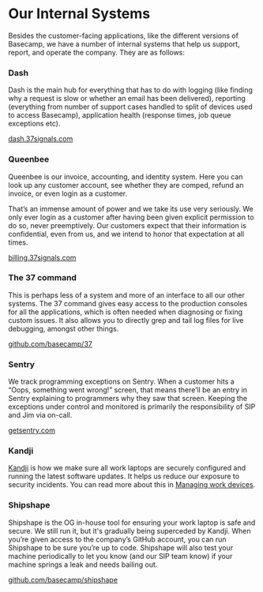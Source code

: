 # Our Internal Systems

Besides the customer-facing applications, like the different versions of Basecamp, we have a number of internal systems that help us support, report, and operate the company. They are as follows:

### Dash

Dash is the main hub for everything that has to do with logging (like finding why a request is slow or whether an email has been delivered), reporting (everything from number of support cases handled to split of devices used to access Basecamp), application health (response times, job queue exceptions etc).

[dash.37signals.com](https://dash.37signals.com)

### Queenbee

Queenbee is our invoice, accounting, and identity system. Here you can look up any customer account, see whether they are comped, refund an invoice, or even login as a customer.

That’s an immense amount of power and we take its use very seriously. We only ever login as a customer after having been given explicit permission to do so, never preemptively. Our customers expect that their information is confidential, even from us, and we intend to honor that expectation at all times.

[billing.37signals.com](https://billing.37signals.com)

### The 37 command

This is perhaps less of a system and more of an interface to all our other systems. The 37 command gives easy access to the production consoles for all the applications, which is often needed when diagnosing or fixing custom issues. It also allows you to directly grep and tail log files for live debugging, amongst other things.

[github.com/basecamp/37](https://github.com/basecamp/37)

### Sentry

We track programming exceptions on Sentry. When a customer hits a “Oops, something went wrong!” screen, that means there’ll be an entry in Sentry explaining to programmers why they saw that screen. Keeping the exceptions under control and monitored is primarily the responsibility of SIP and Jim via on-call.

[getsentry.com](https://getsentry.com)

### Kandji

[Kandji](https://kandji.io) is how we make sure all work laptops are securely configured and running the latest software updates. It helps us reduce our exposure to security incidents. You can read more about this in [Managing work devices](https://github.com/basecamp/handbook/blob/master/managing-work-devices.md).

### Shipshape

Shipshape is the OG in-house tool for ensuring your work laptop is safe and secure. We still run it, but it's gradually being superceded by Kandji. When you’re given access to the company’s GitHub account, you can run Shipshape to be sure you’re up to code. Shipshape will also test your machine periodically to let you know (and our SIP team know) if your machine springs a leak and needs bailing out.

[github.com/basecamp/shipshape](https://github.com/basecamp/shipshape)
